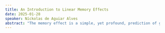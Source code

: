 ```yaml
---
title: An Introduction to Linear Memory Effects
date: 2025-01-28
speaker: Níckolas de Aguiar Alves
abstract: "The memory effect is a simple, yet profound, prediction of general relativity. Over the last decade, it has been noticed that it bears close connections to topics in the infrared structure of general relativity and gauge theory, and it is expected to be measured in future gravitational wave detectors. In this work, we provide a pedagogical introduction to the linear memory effect in the scalar, electromagnetic, and gravitational scenarios. The calculations illustrate the application of many methods of classical electrodynamics---such as the use of retarded potentials and multipole expansions---to a phenomenon still hardly found in modern textbooks in both electrodynamics or gravity."
---
```

